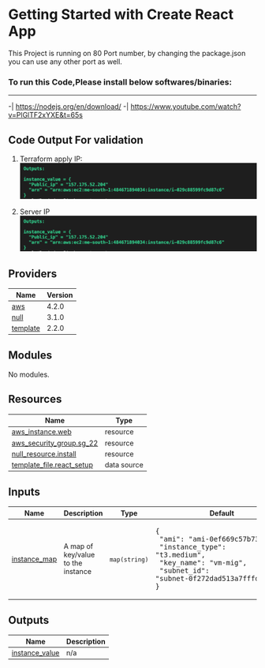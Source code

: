 # Getting Started with Create React App

This Project is running on 80 Port number, by changing the package.json you can use any other port as well.

### To run this Code,Please install below softwares/binaries:
-------------------------------------------------------------
-| https://nodejs.org/en/download/
-| https://www.youtube.com/watch?v=PlGlTF2xYXE&t=65s

## Code Output For validation

1. Terraform apply IP:
![alt text](docs/output.png)

2. Server IP
![alt text](docs/output.png)

## Providers

| Name | Version |
|------|---------|
| <a name="provider_aws"></a> [aws](#provider\_aws) | 4.2.0 |
| <a name="provider_null"></a> [null](#provider\_null) | 3.1.0 |
| <a name="provider_template"></a> [template](#provider\_template) | 2.2.0 |

## Modules

No modules.

## Resources

| Name | Type |
|------|------|
| [aws_instance.web](https://registry.terraform.io/providers/hashicorp/aws/latest/docs/resources/instance) | resource |
| [aws_security_group.sg_22](https://registry.terraform.io/providers/hashicorp/aws/latest/docs/resources/security_group) | resource |
| [null_resource.install](https://registry.terraform.io/providers/hashicorp/null/latest/docs/resources/resource) | resource |
| [template_file.react_setup](https://registry.terraform.io/providers/hashicorp/template/latest/docs/data-sources/file) | data source |

## Inputs

| Name | Description | Type | Default | Required |
|------|-------------|------|---------|:--------:|
| <a name="input_instance_map"></a> [instance\_map](#input\_instance\_map) | A map of key/value to the instance | `map(string)` | <pre>{<br>  "ami": "ami-0ef669c57b73af73b",<br>  "instance_type": "t3.medium",<br>  "key_name": "vm-mig",<br>  "subnet_id": "subnet-0f272dad513a7fffd"<br>}</pre> | no |

## Outputs

| Name | Description |
|------|-------------|
| <a name="output_instance_value"></a> [instance\_value](#output\_instance\_value) | n/a |